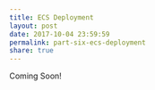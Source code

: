 ```yaml
---
title: ECS Deployment
layout: post
date: 2017-10-04 23:59:59
permalink: part-six-ecs-deployment
share: true
---
```


Coming Soon!
